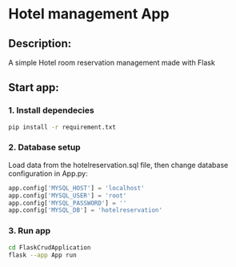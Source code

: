 # Hotel management App
## Description:
A simple Hotel room reservation management made with Flask

## Start app:
### 1. Install dependecies
```bash
pip install -r requirement.txt
```

### 2. Database setup
Load data from the hotelreservation.sql file, then change database configuration in App.py:
```python
app.config['MYSQL_HOST'] = 'localhost'
app.config['MYSQL_USER'] = 'root'
app.config['MYSQL_PASSWORD'] = ''
app.config['MYSQL_DB'] = 'hotelreservation'
```

### 3. Run app
```bash
cd FlaskCrudApplication
flask --app App run
```